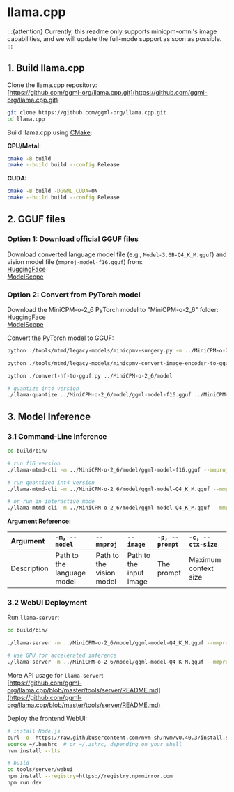 # llama.cpp

:::{attention}
Currently, this readme only supports minicpm-omni's image capabilities, and we will update the full-mode support as soon as possible.
:::


## 1. Build llama.cpp

Clone the llama.cpp repository:  
[https://github.com/ggml-org/llama.cpp.git](https://github.com/ggml-org/llama.cpp.git)
```bash
git clone https://github.com/ggml-org/llama.cpp.git
cd llama.cpp
```

Build llama.cpp using [CMake](https://github.com/ggerganov/llama.cpp/blob/master/docs/build.md):

**CPU/Metal:**
```bash
cmake -B build
cmake --build build --config Release
```

**CUDA:**
```bash
cmake -B build -DGGML_CUDA=ON
cmake --build build --config Release
```
## 2. GGUF files

### Option 1: Download official GGUF files

Download converted language model file (e.g., `Model-3.6B-Q4_K_M.gguf`) and vision model file (`mmproj-model-f16.gguf`) from:  
[HuggingFace](https://huggingface.co/openbmb/openbmb/MiniCPM-V-4-gguf)  
[ModelScope](https://modelscope.cn/models/OpenBMB/OpenBMB/MiniCPM-V-4-gguf)

### Option 2: Convert from PyTorch model

Download the MiniCPM-o-2_6 PyTorch model to "MiniCPM-o-2_6" folder:  
[HuggingFace](https://huggingface.co/openbmb/MiniCPM-o-2_6)  
[ModelScope](https://modelscope.cn/models/OpenBMB/MiniCPM-o-2_6)

Convert the PyTorch model to GGUF:

```bash
python ./tools/mtmd/legacy-models/minicpmv-surgery.py -m ../MiniCPM-o-2_6

python ./tools/mtmd/legacy-models/minicpmv-convert-image-encoder-to-gguf.py -m ../MiniCPM-o-2_6 --minicpmv-projector ../MiniCPM-o-2_6/minicpmv.projector --output-dir ../MiniCPM-o-2_6/ --image-mean 0.5 0.5 0.5 --image-std 0.5 0.5 0.5

python ./convert-hf-to-gguf.py ../MiniCPM-o-2_6/model

# quantize int4 version
./llama-quantize ../MiniCPM-o-2_6/model/ggml-model-f16.gguf ../MiniCPM-o-2_6/model/ggml-model-Q4_K_M.gguf Q4_K_M
```

## 3. Model Inference

### 3.1 Command-Line Inference

```bash
cd build/bin/

# run f16 version
./llama-mtmd-cli -m ../MiniCPM-o-2_6/model/ggml-model-f16.gguf --mmproj ../MiniCPM-o-2_6/mmproj-model-f16.gguf -c 4096 --temp 0.7 --top-p 0.8 --top-k 100 --repeat-penalty 1.05 --image xx.jpg -p "What is in the image?"

# run quantized int4 version
./llama-mtmd-cli -m ../MiniCPM-o-2_6/model/ggml-model-Q4_K_M.gguf --mmproj ../MiniCPM-o-2_6/mmproj-model-f16.gguf -c 4096 --temp 0.7 --top-p 0.8 --top-k 100 --repeat-penalty 1.05 --image xx.jpg -p "What is in the image?"

# or run in interactive mode
./llama-mtmd-cli -m ../MiniCPM-o-2_6/model/ggml-model-Q4_K_M.gguf --mmproj ../MiniCPM-o-2_6/mmproj-model-f16.gguf -c 4096 --temp 0.7 --top-p 0.8 --top-k 100 --repeat-penalty 1.05 --image xx.jpg -i
```

**Argument Reference:**

| Argument | `-m, --model` | `--mmproj` | `--image` | `-p, --prompt` | `-c, --ctx-size` |
| :--- | :--- | :--- | :--- | :--- | :--- |
| Description | Path to the language model | Path to the vision model | Path to the input image | The prompt | Maximum context size |

### 3.2 WebUI Deployment

Run `llama-server`:

```bash
cd build/bin/

./llama-server -m ../MiniCPM-o-2_6/model/ggml-model-Q4_K_M.gguf --mmproj ../MiniCPM-o-2_6/mmproj-model-f16.gguf

# use GPU for accelerated inference
./llama-server -m ../MiniCPM-o-2_6/model/ggml-model-Q4_K_M.gguf --mmproj ../MiniCPM-o-2_6/mmproj-model-f16.gguf -ngl 10000
```

More API usage for `llama-server`:  
[https://github.com/ggml-org/llama.cpp/blob/master/tools/server/README.md](https://github.com/ggml-org/llama.cpp/blob/master/tools/server/README.md)

Deploy the frontend WebUI:

```bash
# install Node.js
curl -o- https://raw.githubusercontent.com/nvm-sh/nvm/v0.40.3/install.sh | bash
source ~/.bashrc  # or ~/.zshrc, depending on your shell
nvm install --lts

# build
cd tools/server/webui
npm install --registry=https://registry.npmmirror.com
npm run dev
```
